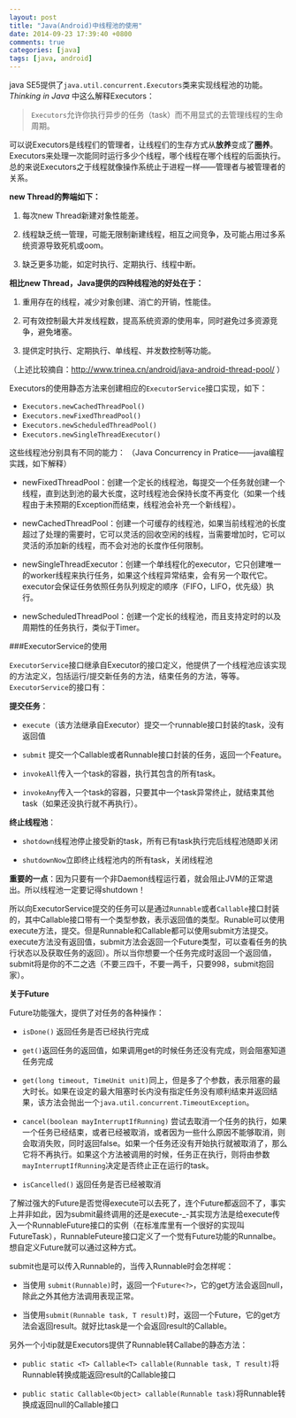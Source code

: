 ```yaml
---
layout: post
title: "Java(Android)中线程池的使用"
date: 2014-09-23 17:39:40 +0800
comments: true
categories: [java]
tags: [java, android]
---
```


java SE5提供了`java.util.concurrent.Executors`类来实现线程池的功能。
*Thinking in Java* 中这么解释Executors：

>`Executors`允许你执行异步的任务（task）而不用显式的去管理线程的生命周期。 

可以说Executors是线程们的管理者，让线程们的生存方式从**放养**变成了**圈养**。Executors来处理一次能同时运行多少个线程，哪个线程在哪个线程的后面执行。总的来说Executors之于线程就像操作系统止于进程一样——管理者与被管理者的关系。 

<!--more-->

**new Thread的弊端如下：**

 1. 每次new Thread新建对象性能差。

 2. 线程缺乏统一管理，可能无限制新建线程，相互之间竞争，及可能占用过多系统资源导致死机或oom。

 3. 缺乏更多功能，如定时执行、定期执行、线程中断。

**相比new Thread，Java提供的四种线程池的好处在于：**

1. 重用存在的线程，减少对象创建、消亡的开销，性能佳。

2. 可有效控制最大并发线程数，提高系统资源的使用率，同时避免过多资源竞争，避免堵塞。

3. 提供定时执行、定期执行、单线程、并发数控制等功能。

（上述比较摘自：http://www.trinea.cn/android/java-android-thread-pool/ ）

Executors的使用静态方法来创建相应的`ExecutorService`接口实现，如下：

 * `Executors.newCachedThreadPool()`
 * `Executors.newFixedThreadPool()`
 * `Executors.newScheduledThreadPool()`
 * `Executors.newSingleThreadExecutor()` 
 
 
 这些线程池分别具有不同的能力： 
 （Java Concurrency in Pratice——java编程实践，如下解释）
 
 * newFixedThreadPool：创建一个定长的线程池，每提交一个任务就创建一个线程，直到达到池的最大长度，这时线程池会保持长度不再变化（如果一个线程由于未预期的Exception而结束，线程池会补充一个新线程）。
 
 * newCachedThreadPool：创建一个可缓存的线程池，如果当前线程池的长度超过了处理的需要时，它可以灵活的回收空闲的线程，当需要增加时，它可以灵活的添加新的线程，而不会对池的长度作任何限制。
 
 * newSingleThreadExecutor：创建一个单线程化的executor，它只创建唯一的worker线程来执行任务，如果这个线程异常结束，会有另一个取代它。executor会保证任务依照任务队列规定的顺序（FIFO，LIFO，优先级）执行。
 
 * newScheduledThreadPool：创建一个定长的线程池，而且支持定时的以及周期性的任务执行，类似于Timer。
 
###ExecutorService的使用

`ExecutorService`接口继承自Executor的接口定义，他提供了一个线程池应该实现的方法定义，包括运行/提交新任务的方法，结束任务的方法，等等。
`ExecutorService`的接口有：

**提交任务**：

 * `execute`（该方法继承自Executor）提交一个runnable接口封装的task，没有返回值

 * `submit` 提交一个Callable或者Runnable接口封装的任务，返回一个Feature。

 *  `invokeAll`传入一个task的容器，执行其包含的所有task。

 * `invokeAny`传入一个task的容器，只要其中一个task异常终止，就结束其他task（如果还没执行就不再执行）。
 
**终止线程池**：

 * `shotdown`线程池停止接受新的task，所有已有task执行完后线程池随即关闭

 * `shutdownNow`立即终止线程池内的所有task，关闭线程池

**重要的一点**：因为只要有一个非Daemon线程运行着，就会阻止JVM的正常退出。所以线程池一定要记得shutdown！ 

所以向ExecutorService提交的任务可以是通过`Runnable`或者`Callable`接口封装的，其中Callable接口带有一个类型参数，表示返回值的类型。Runable可以使用execute方法，提交。但是Runnable和Callable都可以使用submit方法提交。execute方法没有返回值，submit方法会返回一个Future<T>类型，可以查看任务的执行状态以及获取任务的返回）。所以当你想要一个任务完成时返回一个返回值，submit将是你的不二之选（不要三四千，不要一两千，只要998，submit抱回家）。

**关于Future<T>**

Future功能强大，提供了对任务的各种操作：

 * `isDone()` 返回任务是否已经执行完成

 * `get()`返回任务的返回值，如果调用get的时候任务还没有完成，则会阻塞知道任务完成

 * `get(long timeout, TimeUnit unit)`同上，但是多了个参数，表示阻塞的最大时长。如果在设定的最大阻塞时长内没有指定任务没有顺利结束并返回结果，该方法会抛出一个`java.util.concurrent.TimeoutException`。

 * `cancel(boolean mayInterruptIfRunning)` 尝试去取消一个任务的执行，如果一个任务已经结束，或者已经被取消，或者因为一些什么原因不能够取消，则会取消失败，同时返回false。如果一个任务还没有开始执行就被取消了，那么它将不再执行。如果这个方法被调用的时候，任务正在执行，则将由参数`mayInterruptIfRunning`决定是否终止正在运行的task。

 * `isCancelled()` 返回任务是否已经被取消

了解过强大的Future是否觉得execute可以去死了，连个Future都返回不了，事实上并非如此，因为submit最终调用的还是execute-_-其实现方法是给execute传入一个RunnableFuture接口的实例（在标准库里有一个很好的实现叫FutureTask），RunnableFuteure接口定义了一个觉有Future功能的Runnalbe。想自定义Future就可以通过这种方式。

submit也是可以传入Runnable的，当传入Runnable时会怎样呢：

 * 当使用 `submit(Runnable)`时，返回一个`Future<?>`，它的get方法会返回null，除此之外其他方法调用表现正常。

 * 当使用`submit(Runnable task, T result)`时，返回一个Future<T>，它的get方法会返回result。就好比task是一个会返回result的Callable。


另外一个小tip就是Executors提供了Runnable转Callabe的静态方法：

 * `public static <T> Callable<T> callable(Runnable task, T result)`将Runnable转换成能返回result的Callable接口

 * `public static Callable<Object> callable(Runnable task)`将Runnable转换成返回null的Callable接口



